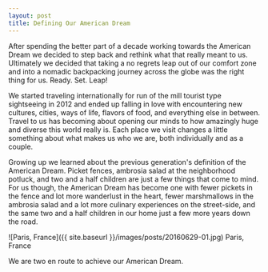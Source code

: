 ```yaml
---
layout: post
title: Defining Our American Dream
---
```


After spending the better part of a decade working towards the American Dream we decided to step back and rethink what that really meant to us. Ultimately we decided that taking a no regrets leap out of our comfort zone and into a nomadic backpacking journey across the globe was the right thing for us. Ready. Set. Leap!

We started traveling internationally for run of the mill tourist type sightseeing in 2012 and ended up falling in love with encountering new cultures, cities, ways of life, flavors of food, and everything else in between. Travel to us has becoming about opening our minds to how amazingly huge and diverse this world really is.  Each place we visit changes a little something about what makes us who we are, both individually and as a couple.

Growing up we learned about the previous generation's definition of the American Dream.  Picket fences, ambrosia salad at the neighborhood potluck, and two and a half children are just a few things that come to mind. For us though, the American Dream has become one with fewer pickets in the fence and lot more wanderlust in the heart, fewer marshmallows in the ambrosia salad and a lot more culinary experiences on the street-side, and the same two and a half children in our home just a few more years down the road.

![Paris, France]({{ site.baseurl }}/images/posts/20160629-01.jpg)
Paris, France

We are two en route to achieve our American Dream.